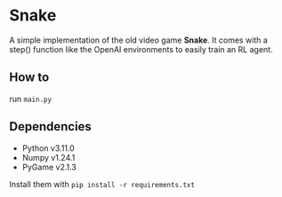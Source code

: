 # Snake

A simple implementation of the old video game **Snake**. It comes with a step() function like the OpenAI environments to easily train an RL agent.


## How to

run ```main.py```


## Dependencies

- Python v3.11.0
- Numpy v1.24.1
- PyGame v2.1.3

Install them with ```pip install -r requirements.txt```
